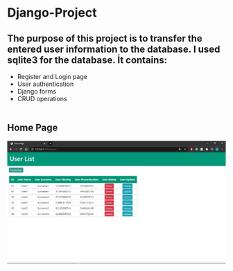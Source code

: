 # Django-Project
## The purpose of this project is to transfer the entered user information to the database. I used sqlite3 for the database. İt contains:
- Register and Login page
- User authentication 
- Django forms
- CRUD operations
 <br><br>
 ## Home Page
![](https://raw.githubusercontent.com/Umut-Deniz1/Django-Project/main/screenshots/WhatsApp%20Image%202020-12-21%20at%2021.38.21.jpeg)
